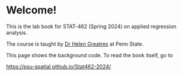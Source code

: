 # Welcome!

This is the lab book for STAT-462 (Spring 2024) on applied regression analysis.

The course is taught by [Dr Helen Greatrex](https://science.psu.edu/stat/people/hlg5155) at Penn State.

This page shows the background code. To read the book itself, go to

<https://psu-spatial.github.io/Stat462-2024/>
